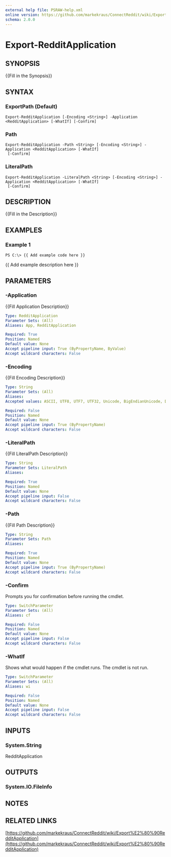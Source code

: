 ```yaml
---
external help file: PSRAW-help.xml
online version: https://github.com/markekraus/ConnectReddit/wiki/Export%E2%80%90RedditApplication
schema: 2.0.0
---
```


# Export-RedditApplication

## SYNOPSIS
{{Fill in the Synopsis}}

## SYNTAX

### ExportPath (Default)
```
Export-RedditApplication [-Encoding <String>] -Application <RedditApplication> [-WhatIf] [-Confirm]
```

### Path
```
Export-RedditApplication -Path <String> [-Encoding <String>] -Application <RedditApplication> [-WhatIf]
 [-Confirm]
```

### LiteralPath
```
Export-RedditApplication -LiteralPath <String> [-Encoding <String>] -Application <RedditApplication> [-WhatIf]
 [-Confirm]
```

## DESCRIPTION
{{Fill in the Description}}

## EXAMPLES

### Example 1
```
PS C:\> {{ Add example code here }}
```

{{ Add example description here }}

## PARAMETERS

### -Application
{{Fill Application Description}}

```yaml
Type: RedditApplication
Parameter Sets: (All)
Aliases: App, RedditApplication

Required: True
Position: Named
Default value: None
Accept pipeline input: True (ByPropertyName, ByValue)
Accept wildcard characters: False
```

### -Encoding
{{Fill Encoding Description}}

```yaml
Type: String
Parameter Sets: (All)
Aliases: 
Accepted values: ASCII, UTF8, UTF7, UTF32, Unicode, BigEndianUnicode, Default, OEM

Required: False
Position: Named
Default value: None
Accept pipeline input: True (ByPropertyName)
Accept wildcard characters: False
```

### -LiteralPath
{{Fill LiteralPath Description}}

```yaml
Type: String
Parameter Sets: LiteralPath
Aliases: 

Required: True
Position: Named
Default value: None
Accept pipeline input: False
Accept wildcard characters: False
```

### -Path
{{Fill Path Description}}

```yaml
Type: String
Parameter Sets: Path
Aliases: 

Required: True
Position: Named
Default value: None
Accept pipeline input: True (ByPropertyName)
Accept wildcard characters: False
```

### -Confirm
Prompts you for confirmation before running the cmdlet.

```yaml
Type: SwitchParameter
Parameter Sets: (All)
Aliases: cf

Required: False
Position: Named
Default value: None
Accept pipeline input: False
Accept wildcard characters: False
```

### -WhatIf
Shows what would happen if the cmdlet runs.
The cmdlet is not run.

```yaml
Type: SwitchParameter
Parameter Sets: (All)
Aliases: wi

Required: False
Position: Named
Default value: None
Accept pipeline input: False
Accept wildcard characters: False
```

## INPUTS

### System.String
RedditApplication


## OUTPUTS

### System.IO.FileInfo


## NOTES

## RELATED LINKS

[https://github.com/markekraus/ConnectReddit/wiki/Export%E2%80%90RedditApplication](https://github.com/markekraus/ConnectReddit/wiki/Export%E2%80%90RedditApplication)

